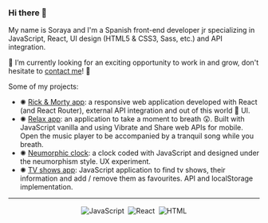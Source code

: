 ### Hi there 👯

My name is Soraya and I'm a Spanish front-end developer jr specializing in JavaScript, React, UI design (HTML5 & CSS3, Sass, etc.) and API integration.

🔭 I’m currently looking for an exciting opportunity to work in and grow, don't hesitate to [contact me](https://twitter.com/SocialSoraya)! 💬

Some of my projects:
- ✺ [Rick & Morty app](https://github.com/sorayav/modulo-3-evaluacion-final-sorayav): a responsive web application developed with React (and React Router), external API integration and out of this world 👾 UI.
- ✺ [Relax app](https://github.com/sorayav/relax-app): an application to take a moment to breath 😲. Built with JavaScript vanilla and using Vibrate and Share web APIs for mobile. Open the music player to be accompanied by a tranquil song while you breath.
- ✺ [Neumorphic clock](https://github.com/sorayav/js-clock): a clock coded with JavaScript and designed under the neumorphism style. UX experiment.
- ✺ [TV shows app](https://github.com/sorayav/modulo-2-evaluacion-final-sorayav): JavaScript application to find tv shows, their information and add / remove them as favourites. API and localStorage implementation.

---
<p align="center">
<img src="https://github.com/MikeCodesDotNET/ColoredBadges/blob/master/svg/dev/js.svg" alt="JavaScript" style="vertical-align:top; margin:2px">
<img src="https://github.com/MikeCodesDotNET/ColoredBadges/blob/master/svg/dev/react.svg" alt="React" style="vertical-align:top; margin:2px">
<img src="https://github.com/MikeCodesDotNET/ColoredBadges/blob/master/svg/dev/html.svg" alt="HTML" style="vertical-align:top; margin:2px">
</p>

<!--
**sorayav/sorayav** is a ✨ _special_ ✨ repository because its `README.md` (this file) appears on your GitHub profile.


- 🌱 I’m currently learning 
- 💬 Ask me about ...
- ⚡ Fun fact: ...
-->
